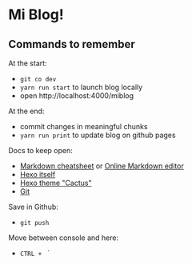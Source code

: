 # Mi Blog!

## Commands to remember

At the start:

* `git co dev`
* `yarn run start` to launch blog locally
* open http://localhost:4000/miblog

At the end:

* commit changes in meaningful chunks
* `yarn run print` to update blog on github pages

Docs to keep open:

* [Markdown cheatsheet](https://help.github.com/articles/basic-writing-and-formatting-syntax/) or [Online Markdown editor](https://stackedit.io/app)
* [Hexo itself](https://hexo.io/docs/writing.html)
* [Hexo theme "Cactus"](https://github.com/probberechts/hexo-theme-cactus)
* [Git](https://git-scm.com/doc)

Save in Github:
* `git push`

Move between console and here:
* `CTRL + ` `